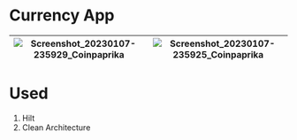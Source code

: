 # Currency App

|![Screenshot_20230107-235929_Coinpaprika](https://user-images.githubusercontent.com/75040026/211164303-a97d94db-b362-40f1-ac4d-0458c883dd35.png)|![Screenshot_20230107-235925_Coinpaprika](https://user-images.githubusercontent.com/75040026/211164312-5caac093-e89a-4c1a-9280-8719f516be12.png)
|----|----|



# Used
1. Hilt
2. Clean Architecture

